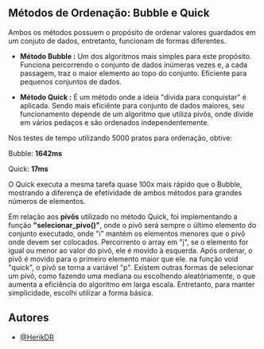 


## Métodos de Ordenação: Bubble e Quick

Ambos os métodos possuem o propósito de ordenar valores guardados em um conjuto de dados, entretanto, funcionam de formas diferentes.

- **Método Bubble :** Um dos algoritmos mais simples para este propósito. Funciona percorrendo o conjunto de dados inúmeras vezes e, a cada passagem, traz o maior elemento ao topo do conjunto. Eficiente para pequenos conjuntos de dados.

- **Método Quick :** É um método onde a ideia "divida para conquistar" é aplicada. Sendo mais eficiênte para conjunto de dados maiores, seu funcionamento depende de um algoritmo que utiliza pivôs, onde divide em vários pedaços e são ordenados independentemente.

Nos testes de tempo utilizando 5000 pratos para ordenação, obtive:

Bubble: **1642ms**

Quick: **17ms**

O Quick executa a mesma tarefa quase 100x mais rápido que o Bubble, mostrando a diferença de efetividade de ambos métodos para grandes números de elementos.

Em relação aos **pivôs** utilizado no método Quick, foi implementando a função **"selecionar_pivo()"**, onde o pivô será sempre o último elemento do conjunto executado, onde "i" mantém os elementos menores que o pivô onde devem ser colocados. Percorrento o array em "j", se o elemento for igual ou menor ao valor do pivô, ele é movido à esquerda. Após ordenar, o pivô é movido para o primeiro elemento maior que ele. na função void "quick", o pivô se torna a variável "p". Existem outras formas de selecionar um pivô, como fazendo uma mediana ou escolhendo aleatóriamente, o que aumenta a eficiência do algoritmo em larga escala. Entretanto, para manter simplicidade, escolhi utilizar a forma básica.


## Autores

- [@HerikDR](https://github.com/HerikDR)

